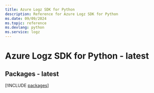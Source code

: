 ```yaml
---
title: Azure Logz SDK for Python
description: Reference for Azure Logz SDK for Python
ms.date: 09/09/2024
ms.topic: reference
ms.devlang: python
ms.service: logz
---
```

# Azure Logz SDK for Python - latest
## Packages - latest
[!INCLUDE [packages](logz-index.md)]
